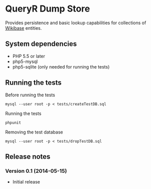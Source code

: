 # QueryR Dump Store

Provides persistence and basic lookup capabilities for collections of
[Wikibase](http://wikiba.se) entities.

## System dependencies

* PHP 5.5 or later
* php5-mysql
* php5-sqlite (only needed for running the tests)

## Running the tests

Before running the tests

    mysql --user root -p < tests/createTestDB.sql

Running the tests

    phpunit

Removing the test database

    mysql --user root -p < tests/dropTestDB.sql

## Release notes

### Version 0.1 (2014-05-15)

* Initial release
